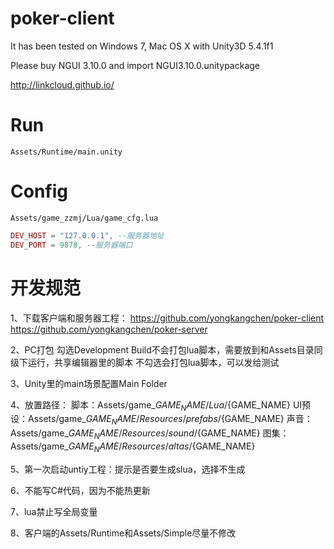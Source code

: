 # poker-client

It has been tested on Windows 7, Mac OS X with Unity3D 5.4.1f1

Please buy NGUI 3.10.0 and import NGUI3.10.0.unitypackage

http://linkcloud.github.io/

# Run
`Assets/Runtime/main.unity`

# Config
`Assets/game_zzmj/Lua/game_cfg.lua`

```lua
DEV_HOST = "127.0.0.1", --服务器地址
DEV_PORT = 9878, --服务器端口
```

# 开发规范
1、下载客户端和服务器工程： 
https://github.com/yongkangchen/poker-client
https://github.com/yongkangchen/poker-server

2、PC打包 
勾选Development Build不会打包lua脚本，需要放到和Assets目录同级下运行，共享编辑器里的脚本 
不勾选会打包lua脚本，可以发给测试 

3、Unity里的main场景配置Main Folder 

4、放置路径： 
脚本：Assets/game_${GAME_NAME}/Lua/${GAME_NAME} 
UI预设：Assets/game_${GAME_NAME}/Resources/prefabs/${GAME_NAME} 
声音：Assets/game_${GAME_NAME}/Resources/sound/${GAME_NAME} 
图集：Assets/game_${GAME_NAME}/Resources/altas/${GAME_NAME} 

5、第一次启动untiy工程：提示是否要生成slua，选择不生成 

6、不能写C#代码，因为不能热更新 

7、lua禁止写全局变量 

8、客户端的Assets/Runtime和Assets/Simple尽量不修改 
